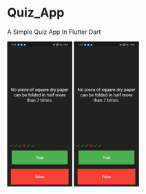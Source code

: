# Quiz_App

A Simple Quiz App In Flutter Dart

<img src="https://github.com/AzharKV/QuizApp/blob/master/screenshots/1.jpg?raw=true" width="30%">  <img src="https://github.com/AzharKV/QuizApp/blob/master/screenshots/1.jpg?raw=true" width="30%">
